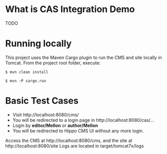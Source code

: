 What is **CAS Integration Demo**
================================

TODO

Running locally
===============

This project uses the Maven Cargo plugin to run the CMS and site locally in Tomcat.
From the project root folder, execute:

  `$ mvn clean install`
  
  `$ mvn -P cargo.run`


Basic Test Cases
================
  - Visit http://localhost:8080/cms/
  - You will be redirected to a login page in http://localhost:8080/cas/...
  - Login by **editor/Mellon** or **author/Mellon**
  - You will be redirected to Hippo CMS UI without any more login.

Access the CMS at http://localhost:8080/cms, and the site at http://localhost:8080/site
Logs are located in target/tomcat7x/logs
